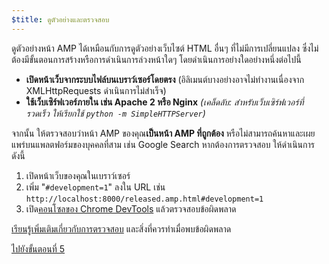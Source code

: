 ```yaml
---
$title: ดูตัวอย่างและตรวจสอบ
---
```


ดูตัวอย่างหน้า AMP ได้เหมือนกับการดูตัวอย่างเว็บไซต์ HTML อื่นๆ ที่ไม่มีการเปลี่ยนแปลง ซึ่งไม่ต้องมีขั้นตอนการสร้างหรือการดำเนินการล่วงหน้าใดๆ โดยดำเนินการอย่างใดอย่างหนึ่งต่อไปนี้

  - **เปิดหน้าเว็บจากระบบไฟล์บนเบราว์เซอร์โดยตรง** (อิลิเมนต์บางอย่างอาจไม่ทำงานเนื่องจาก XMLHttpRequests ดำเนินการไม่สำเร็จ)
  - **ใช้เว็บเซิร์ฟเวอร์ภายใน เช่น Apache 2 หรือ Nginx**
    *(เคล็ดลับ: สำหรับเว็บเซิร์ฟเวอร์ที่รวดเร็ว ให้เรียกใช้ `python -m SimpleHTTPServer`)*

จากนั้น ให้ตรวจสอบว่าหน้า AMP ของคุณ**เป็นหน้า AMP ที่ถูกต้อง** หรือไม่สามารถค้นหาและเผยแพร่บนแพลตฟอร์มของบุคคลที่สาม เช่น Google Search หากต้องการตรวจสอบ ให้ดำเนินการดังนี้

  1. เปิดหน้าเว็บของคุณในเบราว์เซอร์
  1. เพิ่ม "`#development=1`" ลงใน URL เช่น `http://localhost:8000/released.amp.html#development=1`
  1. เปิด[คอนโซลของ Chrome DevTools](https://developers.google.com/web/tools/chrome-devtools/debug/console/) แล้วตรวจสอบข้อผิดพลาด

[เรียนรู้เพิ่มเติมเกี่ยวกับการตรวจสอบ](/th/docs/guides/debug/validate.html) และสิ่งที่ควรทำเมื่อพบข้อผิดพลาด

<a class="go-button button" href="/th/docs/get_started/create/prepare_for_discovery.html">ไปยังขั้นตอนที่ 5</a>
